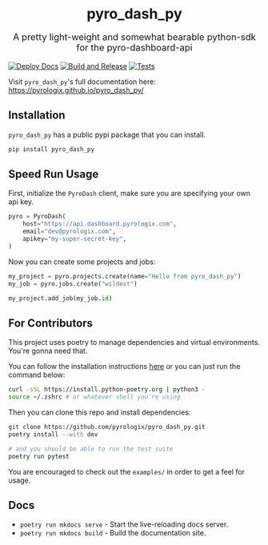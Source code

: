 <div align="center">
    <h1>pyro_dash_py</h1>
    <p style="font-size: 18px;">A pretty light-weight and somewhat bearable python-sdk for the pyro-dashboard-api</p>
</div>

[![Deploy Docs](https://github.com/pyrologix/pyro_dash_py/actions/workflows/deploy-docs.yml/badge.svg)](https://github.com/pyrologix/pyro_dash_py/actions/workflows/deploy-docs.yml)
[![Build and Release](https://github.com/pyrologix/pyro_dash_py/actions/workflows/build.yml/badge.svg)](https://github.com/pyrologix/pyro_dash_py/actions/workflows/build.yml)
[![Tests](https://github.com/pyrologix/pyro_dash_py/actions/workflows/run_tests.yml/badge.svg)](https://github.com/pyrologix/pyro_dash_py/actions/workflows/run_tests.yml)

Visit `pyro_dash_py`'s full documentation here: https://pyrologix.github.io/pyro_dash_py/

## Installation

`pyro_dash_py` has a public pypi package that you can install.

```bash
pip install pyro_dash_py
```

## Speed Run Usage

First, initialize the `PyroDash` client, make sure you are specifying your own api key.

```python
pyro = PyroDash(
    host="https://api.dashboard.pyrologix.com",
    email="dev@pyrologix.com",
    apikey="my-super-secret-key",
)
```

Now you can create some projects and jobs:

```python
my_project = pyro.projects.create(name="Hello from pyro_dash_py")
my_job = pyro.jobs.create("wildest")

my_project.add_job(my_job.id)
```

## For Contributors

This project uses poetry to manage dependencies and virtual environments. You're gonna need that.

You can follow the installation instructions [here](https://python-poetry.org/docs/#installing-with-the-official-installer) or you can just run the command below:

```bash
curl -sSL https://install.python-poetry.org | python3 -
source ~/.zshrc # or whatever shell you're using
```

Then you can clone this repo and install dependencies:

```bash
git clone https://github.com/pyrologix/pyro_dash_py.git
poetry install --with dev

# and you should be able to run the test suite
poetry run pytest
```

You are encouraged to check out the `examples/` in order to get a feel for usage.

## Docs

- `poetry run mkdocs serve` - Start the live-reloading docs server.
- `poetry run mkdocs build` - Build the documentation site.
